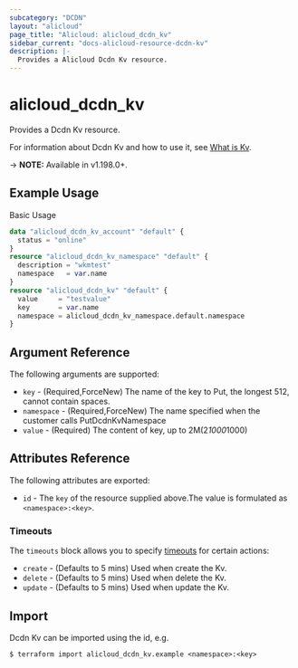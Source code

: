 ```yaml
---
subcategory: "DCDN"
layout: "alicloud"
page_title: "Alicloud: alicloud_dcdn_kv"
sidebar_current: "docs-alicloud-resource-dcdn-kv"
description: |-
  Provides a Alicloud Dcdn Kv resource.
---
```


# alicloud_dcdn_kv

Provides a Dcdn Kv resource.

For information about Dcdn Kv and how to use it, see [What is Kv](https://www.alibabacloud.com/help/en/dynamic-route-for-cdn/latest/putdcdnkv).

-> **NOTE:** Available in v1.198.0+.

## Example Usage

Basic Usage

```terraform
data "alicloud_dcdn_kv_account" "default" {
  status = "online"
}
resource "alicloud_dcdn_kv_namespace" "default" {
  description = "wkmtest"
  namespace   = var.name
}
resource "alicloud_dcdn_kv" "default" {
  value     = "testvalue"
  key       = var.name
  namespace = alicloud_dcdn_kv_namespace.default.namespace
}
```

## Argument Reference

The following arguments are supported:
* `key` - (Required,ForceNew) The name of the key to Put, the longest 512, cannot contain spaces.
* `namespace` - (Required,ForceNew) The name specified when the customer calls PutDcdnKvNamespace
* `value` - (Required) The content of key, up to 2M(2*1000*1000)



## Attributes Reference

The following attributes are exported:
* `id` - The `key` of the resource supplied above.The value is formulated as `<namespace>:<key>`.

### Timeouts

The `timeouts` block allows you to specify [timeouts](https://www.terraform.io/docs/configuration-0-11/resources.html#timeouts) for certain actions:
* `create` - (Defaults to 5 mins) Used when create the Kv.
* `delete` - (Defaults to 5 mins) Used when delete the Kv.
* `update` - (Defaults to 5 mins) Used when update the Kv.

## Import

Dcdn Kv can be imported using the id, e.g.

```shell
$ terraform import alicloud_dcdn_kv.example <namespace>:<key>
```